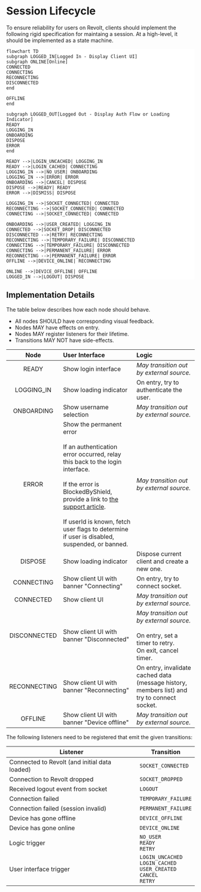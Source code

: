 # Session Lifecycle

To ensure reliability for users on Revolt, clients should implement the following rigid specification for maintaing a session. At a high-level, it should be implemented as a state machine.

<style>
.mermaid { background: white; border-radius: 4px; }
</style>

```mermaid
flowchart TD
subgraph LOGGED_IN[Logged In - Display Client UI]
subgraph ONLINE[Online]
CONNECTED
CONNECTING
RECONNECTING
DISCONNECTED
end

OFFLINE
end

subgraph LOGGED_OUT[Logged Out - Display Auth Flow or Loading Indicator]
READY
LOGGING_IN
ONBOARDING
DISPOSE
ERROR
end

READY -->|LOGIN_UNCACHED| LOGGING_IN
READY -->|LOGIN_CACHED| CONNECTING
LOGGING_IN -->|NO_USER| ONBOARDING
LOGGING_IN -->|ERROR| ERROR
ONBOARDING -->|CANCEL| DISPOSE
DISPOSE -->|READY| READY
ERROR -->|DISMISS| DISPOSE

LOGGING_IN -->|SOCKET_CONNECTED| CONNECTED
RECONNECTING -->|SOCKET_CONNECTED| CONNECTED
CONNECTING -->|SOCKET_CONNECTED| CONNECTED

ONBOARDING -->|USER_CREATED| LOGGING_IN
CONNECTED -->|SOCKET_DROP| DISCONNECTED
DISCONNECTED -->|RETRY| RECONNECTING
RECONNECTING -->|TEMPORARY_FAILURE| DISCONNECTED
CONNECTING -->|TEMPORARY_FAILURE| DISCONNECTED
CONNECTING -->|PERMANENT_FAILURE| ERROR
RECONNECTING -->|PERMANENT_FAILURE| ERROR
OFFLINE -->|DEVICE_ONLINE| RECONNECTING

ONLINE -->|DEVICE_OFFLINE| OFFLINE
LOGGED_IN -->|LOGOUT| DISPOSE
```

## Implementation Details

The table below describes how each node should behave.

- All nodes SHOULD have corresponding visual feedback.
- Nodes MAY have effects on entry.
- Nodes MAY register listeners for their lifetime.
- Transitions MAY NOT have side-effects.

|     Node     | User Interface                                                                                                                                                                                                                                                                                                                                                     | Logic                                                                                                          |
| :----------: | :----------------------------------------------------------------------------------------------------------------------------------------------------------------------------------------------------------------------------------------------------------------------------------------------------------------------------------------------------------------- | :------------------------------------------------------------------------------------------------------------- |
|    READY     | Show login interface                                                                                                                                                                                                                                                                                                                                               | _May transition out by external source._                                                                       |
|  LOGGING_IN  | Show loading indicator                                                                                                                                                                                                                                                                                                                                             | On entry, try to authenticate the user.                                                                        |
|  ONBOARDING  | Show username selection                                                                                                                                                                                                                                                                                                                                            | _May transition out by external source._                                                                       |
|    ERROR     | Show the permanent error <br> <br> If an authentication error occurred, relay this back to the login interface. <br> <br> If the error is BlockedByShield, provide a link to [the support article](https://support.revolt.chat/kb/safety/blocked-for-spam). <br> <br> If userId is known, fetch user flags to determine if user is disabled, suspended, or banned. | _May transition out by external source._                                                                       |
|   DISPOSE    | Show loading indicator                                                                                                                                                                                                                                                                                                                                             | Dispose current client and create a new one.                                                                   |
|  CONNECTING  | Show client UI with banner "Connecting"                                                                                                                                                                                                                                                                                                                            | On entry, try to connect socket.                                                                               |
|  CONNECTED   | Show client UI                                                                                                                                                                                                                                                                                                                                                     | _May transition out by external source._                                                                       |
| DISCONNECTED | Show client UI with banner "Disconnected"                                                                                                                                                                                                                                                                                                                          | _May transition out by external source._ <br> <br> On entry, set a timer to retry. <br> On exit, cancel timer. |
| RECONNECTING | Show client UI with banner "Reconnecting"                                                                                                                                                                                                                                                                                                                          | On entry, invalidate cached data (message history, members list) and try to connect socket.                    |
|   OFFLINE    | Show client UI with banner "Device offline"                                                                                                                                                                                                                                                                                                                        | _May transition out by external source._                                                                       |

The following listeners need to be registered that emit the given transitions:

| Listener                                      | Transition                                                                          |
| --------------------------------------------- | ----------------------------------------------------------------------------------- |
| Connected to Revolt (and initial data loaded) | `SOCKET_CONNECTED`                                                                  |
| Connection to Revolt dropped                  | `SOCKET_DROPPED`                                                                    |
| Received logout event from socket             | `LOGOUT`                                                                            |
| Connection failed                             | `TEMPORARY_FAILURE`                                                                 |
| Connection failed (session invalid)           | `PERMANENT_FAILURE`                                                                 |
| Device has gone offline                       | `DEVICE_OFFLINE`                                                                    |
| Device has gone online                        | `DEVICE_ONLINE`                                                                     |
| Logic trigger                                 | `NO_USER` <br> `READY` <br> `RETRY`                                                 |
| User interface trigger                        | `LOGIN_UNCACHED` <br> `LOGIN_CACHED` <br> `USER_CREATED` <br> `CANCEL` <br> `RETRY` |

<!--
TODO:

- Detect large no. of reconnects
- Detect outages -->
